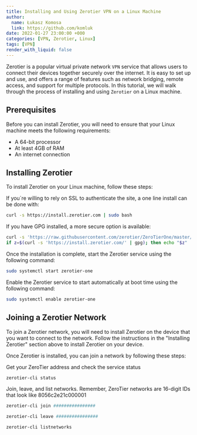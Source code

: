 ```yaml
---
title: Installing and Using Zerotier VPN on a Linux Machine
author:
  name: Łukasz Komosa
  link: https://github.com/komluk
date: 2022-01-27 23:00:00 +000
categories: [VPN, Zerotier, Linux]
tags: [VPN]
render_with_liquid: false
---
```


Zerotier is a popular virtual private network `VPN` service that allows users to connect their devices together securely over the internet. It is easy to set up and use, and offers a range of features such as network bridging, remote access, and support for multiple protocols. In this tutorial, we will walk through the process of installing and using `Zerotier` on a Linux machine.

## Prerequisites
Before you can install Zerotier, you will need to ensure that your Linux machine meets the following requirements:

- A 64-bit processor
- At least 4GB of RAM
- An internet connection

## Installing Zerotier
To install Zerotier on your Linux machine, follow these steps:

If you`re willing to rely on SSL to authenticate the site, a one line install can be done with:

```bash
curl -s https://install.zerotier.com | sudo bash
```

If you have GPG installed, a more secure option is available:

```bash
curl -s 'https://raw.githubusercontent.com/zerotier/ZeroTierOne/master/doc/contact%40zerotier.com.gpg' | gpg --import && \
if z=$(curl -s 'https://install.zerotier.com/' | gpg); then echo "$z" | sudo bash; fi
```

Once the installation is complete, start the Zerotier service using the following command:

```bash
sudo systemctl start zerotier-one
```

Enable the Zerotier service to start automatically at boot time using the following command:

```bash
sudo systemctl enable zerotier-one
```

## Joining a Zerotier Network
To join a Zerotier network, you will need to install Zerotier on the device that you want to connect to the network. Follow the instructions in the "Installing Zerotier" section above to install Zerotier on your device.


Once Zerotier is installed, you can join a network by following these steps:

Get your ZeroTier address and check the service status

```bash
zerotier-cli status
```

Join, leave, and list networks. Remember, ZeroTier networks are 16-digit IDs that look like 8056c2e21c000001

```bash
zerotier-cli join ################
```

```bash
zerotier-cli leave ################
```

```bash
zerotier-cli listnetworks
```